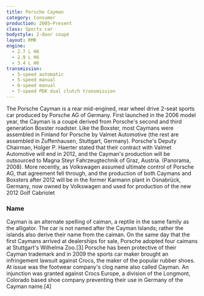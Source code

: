 ```yaml
---
title: Porsche Cayman
category: Consumer
production: 2005–Present
class: Sports car
bodystyle: 2-door coupé
layout: RMR
engine:
  - 2.7 L H6
  - 2.9 L H6
  - 3.4 L H6
transmission:
  - 5-speed automatic
  - 5-speed manual
  - 6-speed manual
  - 7-speed PDK dual clutch transmission
---
```


The Porsche Cayman is a rear mid-engined, rear wheel drive 2-seat sports car produced by Porsche AG of Germany. First launched in the 2006 model year, the Cayman is a coupé derived from Porsche's second and third generation Boxster roadster. Like the Boxster, most Caymans were assembled in Finland for Porsche by Valmet Automotive (the rest are assembled in Zuffenhausen, Stuttgart, Germany). Porsche's Deputy Chairman, Holger P. Haerter stated that their contract with Valmet Automotive will end in 2012, and the Cayman's production will be outsourced to Magna Steyr Fahrzeugtechnik of Graz, Austria. (Panorama, 2008). More recently, as Volkswagen assumed ultimate control of Porsche AG, that agreement fell through, and the production of both Caymans and Boxsters after 2012 will be in the former Karmann plant in Osnabrück, Germany, now owned by Volkswagen and used for production of the new 2012 Golf Cabriolet

### Name

Cayman is an alternate spelling of caiman, a reptile in the same family as the alligator. The car is not named after the Cayman Islands; rather the islands also derive their name from the caiman. On the same day that the first Caymans arrived at dealerships for sale, Porsche adopted four caimans at Stuttgart's Wilhelma Zoo.[3]
Porsche has been protective of their Cayman trademark and in 2009 the sports car maker brought an infringement lawsuit against Crocs, the maker of the popular rubber shoes. At issue was the footwear company's clog name also called Cayman. An injunction was granted against Crocs Europe, a division of the Longmont, Colorado based shoe company preventing their use in Germany of the Cayman name.[4]
